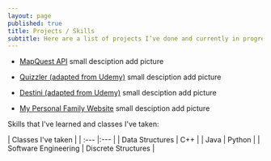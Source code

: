 ```yaml
---
layout: page
published: true
title: Projects / Skills
subtitle: Here are a list of projects I’ve done and currently in progress!
---
```

- [MapQuest API](http://google.com/) 
  small desciption
  add picture

- [Quizzler (adapted from Udemy)](http://google.com/) 
  small desciption
  add picture
  
- [Destini (adapted from Udemy)](http://google.com/)
  small desciption
  add picture


- [My Personal Family Website](google.com)
  small desciption
  add picture


Skills that I've learned and classes I've taken:

| Classes I've taken |
| :--- |:--- | 
| Data Structures | C++ |
| Java | Python | 
| Software Engineering | Discrete Structures |
